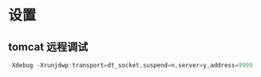 # 设置

## tomcat 远程调试

```java
-Xdebug -Xrunjdwp:transport=dt_socket,suspend=n,server=y,address=9999
```
